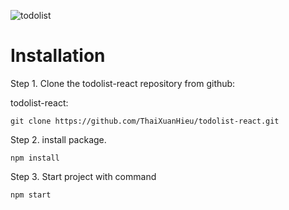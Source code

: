![todolist](https://user-images.githubusercontent.com/48479522/112715217-bf33ef80-8f11-11eb-9318-5952509fb75d.png)


# Installation

Step 1. Clone the todolist-react repository from github:

<p> todolist-react: </p>

```
git clone https://github.com/ThaiXuanHieu/todolist-react.git
```

Step 2. install package.
```
npm install
```

Step 3. Start project with command

```
npm start
```
